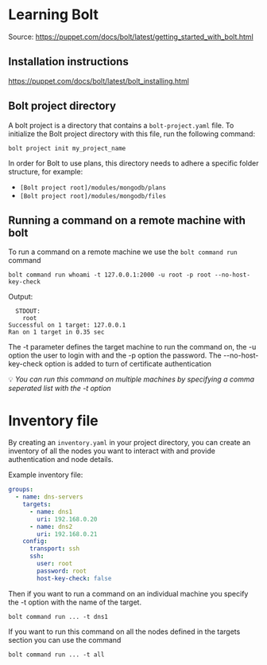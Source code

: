 # Learning Bolt
Source: https://puppet.com/docs/bolt/latest/getting_started_with_bolt.html

## Installation instructions
https://puppet.com/docs/bolt/latest/bolt_installing.html

## Bolt project directory
A bolt project is a directory that contains a `bolt-project.yaml` file. To initialize the Bolt project directory with this file, run the following command:

```shell
bolt project init my_project_name 
```

In order for Bolt to use plans, this directory needs to adhere a specific folder structure, for example:

- `[Bolt project root]/modules/mongodb/plans`
- `[Bolt project root]/modules/mongodb/files`

## Running a command on a remote machine with bolt
To run a command on a remote machine we use the `bolt command run` command

```shell
bolt command run whoami -t 127.0.0.1:2000 -u root -p root --no-host-key-check
```

Output:
```
  STDOUT:
    root
Successful on 1 target: 127.0.0.1
Ran on 1 target in 0.35 sec
```

The -t parameter defines the target machine to run the command on, the -u option the user to login with and the -p option the password.
The --no-host-key-check option is added to turn of certificate authentication

:bulb: *You can run this command on multiple machines by specifying a comma seperated list with the -t option*

# Inventory file
By creating an `inventory.yaml` in your project directory, you can create an inventory of all the nodes you want to interact with and provide authentication and node details.

Example inventory file:
```yaml
groups:
  - name: dns-servers
    targets:
      - name: dns1
        uri: 192.168.0.20
      - name: dns2
        uri: 192.168.0.21
    config:
      transport: ssh
      ssh:
        user: root
        password: root
        host-key-check: false
```

Then if you want to run a command on an individual machine you specify the -t option with the name of the target. 
```
bolt command run ... -t dns1
```

If you want to run this command on all the nodes defined in the targets section you can use the command

```
bolt command run ... -t all
```
